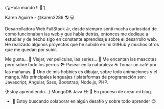 ('¡¡Hola mundo !! 👋')

Karen Aguirre - @karen2289 🌎 💻

Desarrolladora Web FullStack Jr, desde siempre sentí mucha curiosidad de como funcionaban las web y que había detrás, entonces me dedique a estudiar y de hecho sigo en constante aprendisaje sobre el desarrollo web. He realizado algunos proyectos que he subido en mi GitHub y muchos otros que me quedan por subir. 

Me gusta...
🌄 Viajar, ver peliculas, las series...
🐶 Me encantan las mascotas pero sobre todo los perros
🏞 Pasear en la naturaleza
☕ Tomar un café por las mañanas.
🎨 Uno de mis hobbies es dibujar, sobre todo animaciones y el manga.
Mis principales lenguajes / plataformas de programación son: Javascript, Angular, Sass, Bootstrap, Node.js, PHP.

{Estoy aprendiendo...}
MongoDB  Java EE
📝 En proceso de crear mi blog.
- 👯 Estoy buscando colaborar en algún desafío y sobre todo aprender 😊
